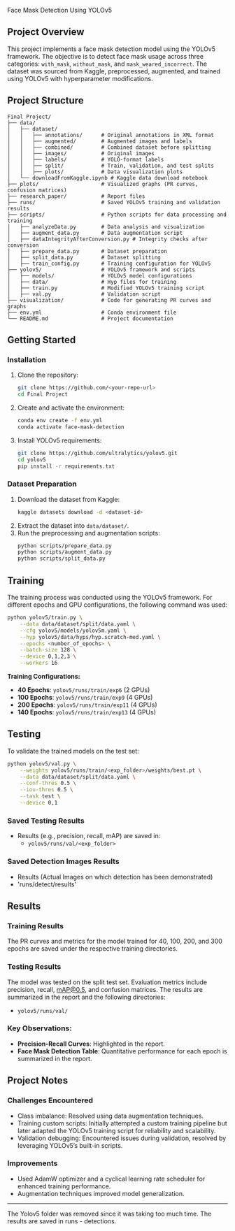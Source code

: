 Face Mask Detection Using YOLOv5

## Project Overview

This project implements a face mask detection model using the YOLOv5 framework. The objective is to detect face mask usage across three categories: `with_mask`, `without_mask`, and `mask_weared_incorrect`. The dataset was sourced from Kaggle, preprocessed, augmented, and trained using YOLOv5 with hyperparameter modifications.

## Project Structure
```
Final Project/
├── data/
│   ├── dataset/
│   │   ├── annotations/      # Original annotations in XML format
│   │   ├── augmented/        # Augmented images and labels
│   │   ├── combined/         # Combined dataset before splitting
│   │   ├── images/           # Original images
│   │   ├── labels/           # YOLO-format labels
│   │   ├── split/            # Train, validation, and test splits
│   │   ├── plots/            # Data visualization plots
│   └── downloadFromKaggle.ipynb # Kaggle data download notebook
├── plots/                    # Visualized graphs (PR curves, confusion matrices)
├── research_paper/           # Report files
├── runs/                     # Saved YOLOv5 training and validation results
├── scripts/                  # Python scripts for data processing and training
│   ├── analyzeData.py        # Data analysis and visualization
│   ├── augment_data.py       # Data augmentation script
│   ├── dataIntegrityAfterConversion.py # Integrity checks after conversion
│   ├── prepare_data.py       # Dataset preparation
│   ├── split_data.py         # Dataset splitting
│   ├── train_config.py       # Training configuration for YOLOv5
├── yolov5/                   # YOLOv5 framework and scripts
│   ├── models/               # YOLOv5 model configurations
│   ├── data/                 # Hyp files for training
│   ├── train.py              # Modified YOLOv5 training script
│   ├── val.py                # Validation script
├── visualization/            # Code for generating PR curves and graphs
├── env.yml                   # Conda environment file
└── README.md                 # Project documentation
```

## Getting Started

### Installation
1. Clone the repository:
   ```bash
   git clone https://github.com/<your-repo-url>
   cd Final Project
   ```
2. Create and activate the environment:
   ```bash
   conda env create -f env.yml
   conda activate face-mask-detection
   ```
3. Install YOLOv5 requirements:
   ```bash
   git clone https://github.com/ultralytics/yolov5.git
   cd yolov5
   pip install -r requirements.txt
   ```

### Dataset Preparation
1. Download the dataset from Kaggle:
   ```bash
   kaggle datasets download -d <dataset-id>
   ```
2. Extract the dataset into `data/dataset/`.
3. Run the preprocessing and augmentation scripts:
   ```bash
   python scripts/prepare_data.py
   python scripts/augment_data.py
   python scripts/split_data.py
   ```

## Training

The training process was conducted using the YOLOv5 framework. For different epochs and GPU configurations, the following command was used:

```bash
python yolov5/train.py \
    --data data/dataset/split/data.yaml \
    --cfg yolov5/models/yolov5m.yaml \
    --hyp yolov5/data/hyps/hyp.scratch-med.yaml \
    --epochs <number_of_epochs> \
    --batch-size 128 \
    --device 0,1,2,3 \
    --workers 16
```

**Training Configurations:**
- **40 Epochs**: `yolov5/runs/train/exp6` (2 GPUs)
- **100 Epochs**: `yolov5/runs/train/exp9` (4 GPUs)
- **200 Epochs**: `yolov5/runs/train/exp11` (4 GPUs)
- **140 Epochs**: `yolov5/runs/train/exp13` (4 GPUs)

## Testing

To validate the trained models on the test set:
```bash
python yolov5/val.py \
    --weights yolov5/runs/train/<exp_folder>/weights/best.pt \
    --data data/dataset/split/data.yaml \
    --conf-thres 0.5 \
    --iou-thres 0.5 \
    --task test \
    --device 0,1
```

### Saved Testing Results
- Results (e.g., precision, recall, mAP) are saved in:
  - `yolov5/runs/val/<exp_folder>`
 
### Saved Detection Images Results
- Results (Actual Images on which detection has been demonstrated)
- 'runs/detect/results'

## Results

### Training Results
The PR curves and metrics for the model trained for 40, 100, 200, and 300 epochs are saved under the respective training directories.

### Testing Results
The model was tested on the split test set. Evaluation metrics include precision, recall, mAP@0.5, and confusion matrices. The results are summarized in the report and the following directories:
- `yolov5/runs/val/`

### Key Observations:
- **Precision-Recall Curves**: Highlighted in the report.
- **Face Mask Detection Table**: Quantitative performance for each epoch is summarized in the report.

## Project Notes

### Challenges Encountered
- Class imbalance: Resolved using data augmentation techniques.
- Training custom scripts: Initially attempted a custom training pipeline but later adapted the YOLOv5 training script for reliability and scalability.
- Validation debugging: Encountered issues during validation, resolved by leveraging YOLOv5’s built-in scripts.

### Improvements
- Used AdamW optimizer and a cyclical learning rate scheduler for enhanced training performance.
- Augmentation techniques improved model generalization.

---

The Yolov5 folder was removed since it was taking too much time. The results are saved in runs - detections. 

